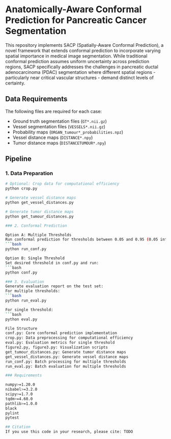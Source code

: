# Anatomically-Aware Conformal Prediction for Pancreatic Cancer Segmentation

This repository implements SACP (Spatially-Aware Conformal Prediction), a novel framework that extends conformal prediction to incorporate varying spatial importance in medical image segmentation. While traditional conformal prediction assumes uniform uncertainty across prediction regions, SACP specifically addresses the challenges in pancreatic ductal adenocarcinoma (PDAC) segmentation where different spatial regions - particularly near critical vascular structures - demand distinct levels of certainty.

## Data Requirements

The following files are required for each case:
- Ground truth segmentation files (`GT*.nii.gz`)
- Vessel segmentation files (`VESSELS*.nii.gz`)
- Probability maps (`ORGAN_tumour*_probabilities.npz`)
- Vessel distance maps (`DISTANCE*.npy`)
- Tumor distance maps (`DISTANCETUMOUR*.npy`)

## Pipeline

### 1. Data Preparation
```bash
# Optional: Crop data for computational efficiency
python crop.py

# Generate vessel distance maps
python get_vessel_distances.py

# Generate tumor distance maps
python get_tumour_distances.py

### 2. Conformal Prediction

Option A: Multiple Thresholds
Run conformal prediction for thresholds between 0.05 and 0.95 (0.05 intervals):
```bash
python run_conf.py

Option B: Single Threshold
Set desired threshold in conf.py and run:
```bash
python conf.py

### 3. Evaluation
Generate evaluation report on the test set:
For multiple thresholds:
```bash
python run_eval.py

For single threshold:
```bash
python eval.py

File Structure
conf.py: Core conformal prediction implementation
crop.py: Data preprocessing for computational efficiency
eval.py: Evaluation metrics for single threshold
figure2.py, figure3.py: Visualization scripts
get_tumour_distances.py: Generate tumor distance maps
get_vessel_distances.py: Generate vessel distance maps
run_conf.py: Batch processing for multiple thresholds
run_eval.py: Batch evaluation for multiple thresholds

### Requirements

numpy>=1.20.0
nibabel>=3.2.0  
scipy>=1.7.0    
tqdm>=4.60.0    
pathlib>=1.0.0
black        
pylint        
pytest 

## Citation
If you use this code in your research, please cite: TODO
